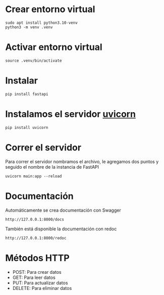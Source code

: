 # Crear entorno virtual
```
sudo apt install python3.10-venv
python3 -m venv .venv
```
# Activar entorno virtual
```
source .venv/bin/activate
```

# Instalar
```
pip install fastapi
```

# Instalamos el servidor [uvicorn](https://www.uvicorn.org/)
```
pip install uvicorn
```

# Correr el servidor
Para correr el servidor nombramos el archivo, le agregamos dos puntos y seguido el nombre de la instancia de FastAPI
```
uvicorn main:app --reload
```

# Documentación
Automáticamente se crea documentación con Swagger
```
http://127.0.0.1:8000/docs
```

También está disponible la documentación con redoc
```
http://127.0.0.1:8000/redoc
```

# Métodos HTTP
- POST: Para crear datos
- GET: Para leer datos
- PUT: Para actualizar datos
- DELETE: Para eliminar datos